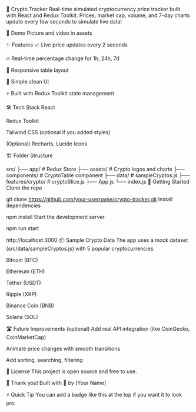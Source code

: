 🚀 Crypto Tracker
Real-time simulated cryptocurrency price tracker built with React and Redux Toolkit.
Prices, market cap, volume, and 7-day charts update every few seconds to simulate live data!

📸 Demo
Picture and video in assets

✨ Features
📈 Live price updates every 2 seconds

🔥 Real-time percentage change for 1h, 24h, 7d

🧩 Responsive table layout

🎨 Simple clean UI

⚡ Built with Redux Toolkit state management

🛠 Tech Stack
React

Redux Toolkit

Tailwind CSS (optional if you added styles)

(Optional) Recharts, Lucide Icons

🏗 Folder Structure

src/
├── app/           # Redux Store
├── assets/        # Crypto logos and charts
├── components/    # CryptoTable component
├── data/          # sampleCryptos.js
├── features/crypto/  # cryptoSlice.js
├── App.js
└── index.js
🚀 Getting Started
Clone the repo

git clone https://github.com/your-username/crypto-tracker.git
Install dependencies


npm install
Start the development server


npm run start




http://localhost:3000
📦 Sample Crypto Data
The app uses a mock dataset (src/data/sampleCryptos.js) with 5 popular cryptocurrencies:

Bitcoin (BTC)

Ethereum (ETH)

Tether (USDT)

Ripple (XRP)

Binance Coin (BNB)

Solana (SOL)

🛣 Future Improvements (optional)
Add real API integration (like CoinGecko, CoinMarketCap)

Animate price changes with smooth transitions

Add sorting, searching, filtering

📄 License
This project is open source and free to use.

🧡 Thank you!
Built with 💙 by [Your Name]

⚡ Quick Tip
You can add a badge like this at the top if you want it to look pro:




